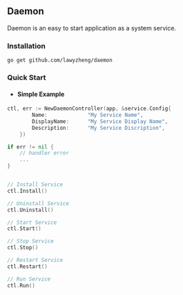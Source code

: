 ## Daemon

Daemon is an easy to start application as a system service.

### Installation
```shell
go get github.com/lawyzheng/daemon
```

### Quick Start
- #### Simple Example
```go
ctl, err := NewDaemonController(app, &service.Config{
		Name:             "My Service Name",       
		DisplayName:      "My Service Display Name", 
		Description:      "My Service Discription",           
	})

if err != nil {
    // handler error
    ...
}


// Install Service
ctl.Install()

// Uninstall Service
ctl.Uninstall()

// Start Service
ctl.Start()

// Stop Service
ctl.Stop()

// Restart Service
ctl.Restart()

// Run Service
ctl.Run()
```